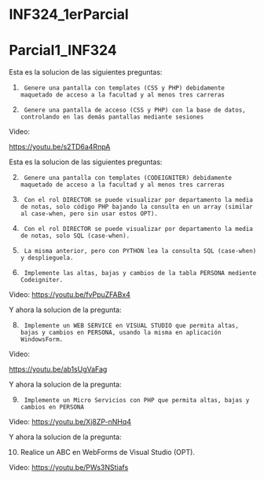 # INF324_1erParcial

# Parcial1_INF324



Esta es la solucion de las siguientes preguntas:

1.      Genere una pantalla con templates (CSS y PHP) debidamente maquetado de acceso a la facultad y al menos tres carreras

3.      Genere una pantalla de acceso (CSS y PHP) con la base de datos, controlando en las demás pantallas mediante sesiones


Video:

https://youtu.be/s2TD6a4RnpA


Esta es la solucion de las siguientes preguntas:

2.      Genere una pantalla con templates (CODEIGNITER) debidamente maquetado de acceso a la facultad y al menos tres carreras

4.      Con el rol DIRECTOR se puede visualizar por departamento la media de notas, solo código PHP bajando la consulta en un array (similar al case-when, pero sin usar estos OPT).

5.      Con el rol DIRECTOR se puede visualizar por departamento la media de notas, solo SQL (case-when).

6.      La misma anterior, pero con PYTHON lea la consulta SQL (case-when) y desplieguela.

7.      Implemente las altas, bajas y cambios de la tabla PERSONA mediente Codeigniter.

Video:
https://youtu.be/fvPpuZFABx4



Y ahora la solucion de la pregunta:

8.      Implemente un WEB SERVICE en VISUAL STUDIO que permita altas, bajas y cambios en PERSONA, usando la misma en aplicación WindowsForm.


Video:

https://youtu.be/ab1sUgVaFag




Y ahora la solucion de la pregunta:

9.      Implemente un Micro Servicios con PHP que permita altas, bajas y cambios en PERSONA

Video:
https://youtu.be/Xj8ZP-nNHq4

Y ahora la solucion de la pregunta:

10.    Realice un ABC en WebForms de Visual Studio (OPT). 


Video:
https://youtu.be/PWs3NStiafs
